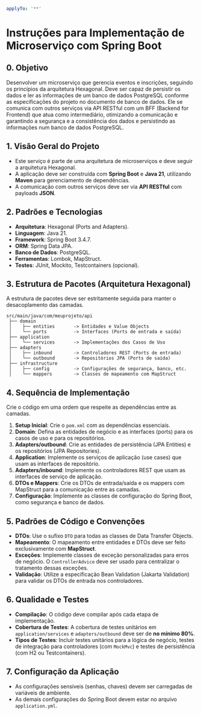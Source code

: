 ```yaml
applyTo: '**'
```

# **Instruções para Implementação de Microserviço com Spring Boot**

## **0. Objetivo**

Desenvolver um microserviço que gerencia eventos e inscrições, seguindo os princípios da arquitetura Hexagonal.
Deve ser capaz de persistir os dados e ler as informações de um banco de dados PostgreSQL conforme as especificações do projeto no documento de banco de dados.
Ele se comunica com outros serviços via API RESTful com um BFF (Backend for Frontend) que atua como
intermediário, otimizando a comunicação e garantindo a segurança e a consistência dos dados e 
persistindo as informações num banco de dados PostgreSQL.

## **1. Visão Geral do Projeto**

- Este serviço é parte de uma arquitetura de microserviços e deve seguir a arquitetura Hexagonal.
- A aplicação deve ser construída com **Spring Boot** e **Java 21**, utilizando **Maven** para gerenciamento de dependências.
- A comunicação com outros serviços deve ser via **API RESTful** com payloads **JSON**.

## **2. Padrões e Tecnologias**

- **Arquitetura**: Hexagonal (Ports and Adapters).
- **Linguagem**: Java 21.
- **Framework**: Spring Boot 3.4.7.
- **ORM**: Spring Data JPA.
- **Banco de Dados**: PostgreSQL.
- **Ferramentas**: Lombok, MapStruct.
- **Testes**: JUnit, Mockito, Testcontainers (opcional).

## **3. Estrutura de Pacotes (Arquitetura Hexagonal)**

A estrutura de pacotes deve ser estritamente seguida para manter o desacoplamento das camadas.

```
src/main/java/com/meuprojeto/api
 ├── domain
 │    ├── entities       -> Entidades e Value Objects
 │    └── ports          -> Interfaces (Ports de entrada e saída)
 ├── application
 │    └── services       -> Implementações dos Casos de Uso
 ├── adapters
 │    ├── inbound        -> Controladores REST (Ports de entrada)
 │    └── outbound       -> Repositórios JPA (Ports de saída)
 ├── infrastructure
 │    ├── config         -> Configurações de segurança, banco, etc.
 │    └── mappers        -> Classes de mapeamento com MapStruct
```

## **4. Sequência de Implementação**

Crie o código em uma ordem que respeite as dependências entre as camadas.

1.  **Setup Inicial**: Crie o `pom.xml` com as dependências essenciais.
2.  **Domain**: Defina as entidades de negócio e as interfaces (ports) para os casos de uso e para os repositórios.
3.  **Adapters/outbound**: Crie as entidades de persistência (JPA Entities) e os repositórios (JPA Repositories).
4.  **Application**: Implemente os serviços de aplicação (use cases) que usam as interfaces de repositório.
5.  **Adapters/inbound**: Implemente os controladores REST que usam as interfaces de serviço de aplicação.
6.  **DTOs e Mappers**: Crie os DTOs de entrada/saída e os mappers com MapStruct para a comunicação entre as camadas.
7.  **Configuração**: Implemente as classes de configuração do Spring Boot, como segurança e banco de dados.

## **5. Padrões de Código e Convenções**

- **DTOs**: Use o sufixo `DTO` para todas as classes de Data Transfer Objects.
- **Mapeamento**: O mapeamento entre entidades e DTOs deve ser feito exclusivamente com **MapStruct**.
- **Exceções**: Implemente classes de exceção personalizadas para erros de negócio. O `ControllerAdvice` deve ser usado para centralizar o tratamento dessas exceções.
- **Validação**: Utilize a especificação Bean Validation (Jakarta Validation) para validar os DTOs de entrada nos controladores.

## **6. Qualidade e Testes**

- **Compilação**: O código deve compilar após cada etapa de implementação.
- **Cobertura de Testes**: A cobertura de testes unitários em `application/services` e `adapters/outbound` deve ser de **no mínimo 80%**.
- **Tipos de Testes**: Incluir testes unitários para a lógica de negócio, testes de integração para controladores (com `MockMvc`) e testes de persistência (com H2 ou Testcontainers).

## **7. Configuração da Aplicação**

- As configurações sensíveis (senhas, chaves) devem ser carregadas de variáveis de ambiente.
- As demais configurações do Spring Boot devem estar no arquivo `application.yml`.

```